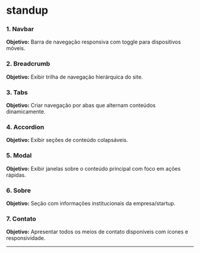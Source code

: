 # standup

### 1. Navbar
**Objetivo:** Barra de navegação responsiva com toggle para dispositivos móveis.

### 2. Breadcrumb
**Objetivo:** Exibir trilha de navegação hierárquica do site.

### 3. Tabs
**Objetivo:** Criar navegação por abas que alternam conteúdos dinamicamente.

### 4. Accordion
**Objetivo:** Exibir seções de conteúdo colapsáveis.

### 5. Modal
**Objetivo:** Exibir janelas sobre o conteúdo principal com foco em ações rápidas.

### 6. Sobre
**Objetivo:** Seção com informações institucionais da empresa/startup.

### 7. Contato
**Objetivo:** Apresentar todos os meios de contato disponíveis com ícones e responsividade.

---
